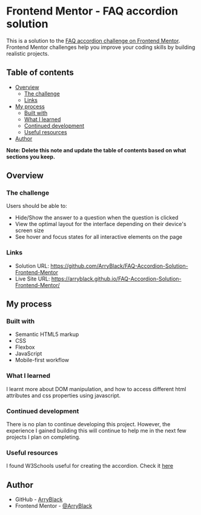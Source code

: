 # Frontend Mentor - FAQ accordion solution

This is a solution to the [FAQ accordion challenge on Frontend Mentor](https://www.frontendmentor.io/challenges/faq-accordion-wyfFdeBwBz). Frontend Mentor challenges help you improve your coding skills by building realistic projects. 

## Table of contents

- [Overview](#overview)
  - [The challenge](#the-challenge)
  - [Links](#links)
- [My process](#my-process)
  - [Built with](#built-with)
  - [What I learned](#what-i-learned)
  - [Continued development](#continued-development)
  - [Useful resources](#useful-resources)
- [Author](#author)

**Note: Delete this note and update the table of contents based on what sections you keep.**

## Overview

### The challenge

Users should be able to:

- Hide/Show the answer to a question when the question is clicked
- View the optimal layout for the interface depending on their device's screen size
- See hover and focus states for all interactive elements on the page

### Links

- Solution URL: https://github.com/ArryBlack/FAQ-Accordion-Solution-Frontend-Mentor
- Live Site URL: https://arryblack.github.io/FAQ-Accordion-Solution-Frontend-Mentor/
## My process

### Built with

- Semantic HTML5 markup
- CSS 
- Flexbox
- JavaScript 
- Mobile-first workflow

### What I learned
I learnt more about DOM manipulation, and how to access different html attributes and css properties using javascript.

### Continued development
There is no plan to continue developing this project. However, the experience I gained building this will continue to help me in the next few projects I plan on completing.

### Useful resources
I found W3Schools useful for creating the accordion.
Check it [here](https://www.w3schools.com/howto/howto_js_accordion.asp)

## Author

- GitHub - [ArryBlack](https://github.com/ArryBlack)
- Frontend Mentor - [@ArryBlack](https://www.frontendmentor.io/profile/ArryBlack)

